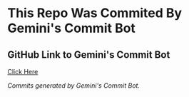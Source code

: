 # This Repo Was Commited By Gemini's Commit Bot
## GitHub Link to Gemini's Commit Bot
<a href='https://github.com/google-gemini/commit-bot-example'> Click Here </a>



*Commits generated by Gemini's Commit Bot.*